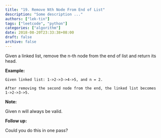 ```yaml
---
title: "19. Remove Nth Node From End of List"
description: "Some description ..."
authors: ["lek-tin"]
tags: ["leetcode", "python"]
categories: ["algorithm"]
date: 2018-08-20T23:33:38+08:00
draft: false
archive: false
---
```

Given a linked list, remove the n-th node from the end of list and return its head.

**Example:**
```
Given linked list: 1->2->3->4->5, and n = 2.

After removing the second node from the end, the linked list becomes 1->2->3->5.
```
**Note:**

Given n will always be valid.

**Follow up:**

Could you do this in one pass?
